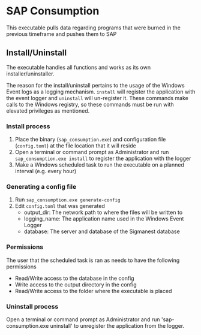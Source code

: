 # SAP Consumption

This executable pulls data regarding programs that were burned in the previous timeframe and pushes them to SAP

## Install/Uninstall

The executable handles all functions and works as its own installer/uninstaller.

The reason for the install/uninstall pertains to the usage of the Windows Event logs as a logging mechanism. `install` will register the application with the event logger and `uninstall` will un-register it. These commands make calls to the Windows registry, so these commands must be run with elevated privileges as mentioned.

### Install process

1) Place the binary (`sap_consumption.exe`) and configuration file (`config.toml`) at the file location that it will reside
2) Open a terminal or command prompt as Administrator and run `sap_consumption.exe install` to register the application with the logger
3) Make a Windows scheduled task to run the executable on a planned interval (e.g. every hour)

### Generating a config file
1) Run `sap_consumption.exe generate-config`
2) Edit `config.toml` that was generated
    - output_dir: The network path to where the files will be written to
    - logging_name: The application name used in the Windows Event Logger
    - database: The server and database of the Sigmanest database

### Permissions

The user that the scheduled task is ran as needs to have the following permissions
- Read/Write access to the database in the config
- Write access to the output directory in the config
- Read/Write access to the folder where the executable is placed

### Uninstall process

Open a terminal or command prompt as Administrator and run 'sap-consumption.exe uninstall' to unregister the application from the logger.
